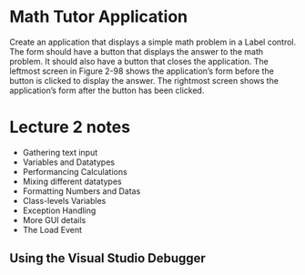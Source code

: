 # Math Tutor Application

Create an application that displays a simple math problem in a Label control. The
form should have a button that displays the answer to the math problem. It should
also have a button that closes the application. The leftmost screen in Figure 2-98
shows the application’s form before the button is clicked to display the answer. The
rightmost screen shows the application’s form after the button has been clicked.

# Lecture 2 notes

- Gathering text input
- Variables and Datatypes
- Performancing Calculations
- Mixing different datatypes
- Formatting Numbers and Datas
- Class-levels Variables
- Exception Handling
- More GUI details
- The Load Event

## Using the Visual Studio Debugger

